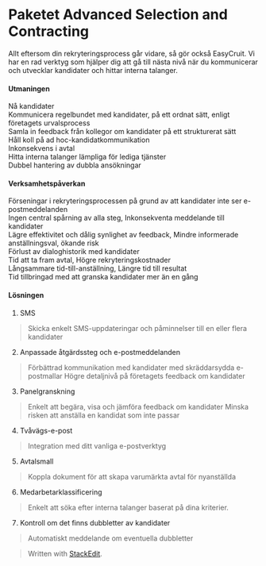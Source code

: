 
# Paketet Advanced Selection and Contracting

Allt eftersom din rekryteringsprocess går vidare, så gör också EasyCruit. Vi har en rad verktyg som hjälper dig att gå till nästa nivå när du kommunicerar och utvecklar kandidater och hittar interna talanger.

#### Utmaningen
<p>Nå kandidater<br>
Kommunicera regelbundet med kandidater, på ett ordnat sätt, enligt företagets urvalsprocess<br>
Samla in feedback från kollegor om kandidater på ett strukturerat sätt<br>
Håll koll på ad hoc-kandidatkommunikation<br>
Inkonsekvens i avtal<br>
Hitta interna talanger lämpliga för lediga tjänster<br>
Dubbel hantering av dubbla ansökningar</p>

#### Verksamhetspåverkan
<p>Förseningar i rekryteringsprocessen på grund av att kandidater inte ser e-postmeddelanden<br>
Ingen central spårning av alla steg, 
Inkonsekventa meddelande till kandidater<br>
Lägre effektivitet och dålig synlighet av feedback,
Mindre informerade anställningsval, ökande risk<br>
Förlust av dialoghistorik med kandidater<br> 
Tid att ta fram avtal,   
Högre rekryteringskostnader<br>
Långsammare tid-till-anställning, Längre tid till resultat<br>
Tid tillbringad med att granska kandidater mer än en gång</p>

#### Lösningen
1. SMS
> Skicka enkelt SMS-uppdateringar och påminnelser till en eller flera kandidater

2. Anpassade åtgärdssteg och e-postmeddelanden
> Förbättrad kommunikation med kandidater med skräddarsydda e-postmallar
> Högre detaljnivå på företagets feedback om kandidater

3. Panelgranskning
>Enkelt att begära, visa och jämföra feedback om kandidater
>Minska risken att anställa en kandidat som inte passar

4. Tvåvägs-e-post
> Integration med ditt vanliga e-postverktyg

5. Avtalsmall
> Koppla dokument för att skapa varumärkta avtal för nyanställda

6. Medarbetarklassificering
> Enkelt att söka efter interna talanger baserat på dina kriterier. 

7. Kontroll om det finns dubbletter av kandidater
> Automatiskt meddelande om eventuella dubbletter

> Written with [StackEdit](https://stackedit.io/).
<!--stackedit_data:
eyJoaXN0b3J5IjpbLTg0Mzc1MzM3LC0xMDY4MjI1ODQ2LC0xNT
MxNTM3OTQyXX0=
-->